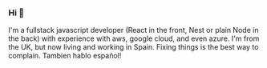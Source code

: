 ### Hi  👋
I'm a fullstack javascript developer (React in the front, Nest or plain Node in the back) with experience with aws, google cloud, and even azure. I'm from the UK, but now living and working in Spain. Fixing things is the best way to complain. Tambien hablo español!



<!--

# Hi there, I'm [Your Name]! 👋

🌐 Versatile Full Stack Developer | 💼 Open to Exciting Opportunities | 🌍 UK Native, Living & Working in Spain

## About Me

I'm a dedicated and versatile Full Stack JavaScript Developer with a strong foundation in React for frontend development, and Nest or plain Node.js for backend development. I have hands-on experience working with AWS, Google Cloud, and Azure cloud platforms. Originally from the UK, I'm now living and working in Spain, and I'm a firm believer that fixing things is the best way to complain. I'm also fluent in Spanish - ¡También hablo español!

## My Skills

- 🔭 Frontend: React, Redux, HTML, CSS, SASS
- 🌐 Backend: Node.js, NestJS, Express
- 📊 Databases: MongoDB, PostgreSQL, MySQL
- ☁️ Cloud Platforms: AWS, Google Cloud, Azure
- 🛠️ CI/CD: Docker, Kubernetes, Jenkins
- 🏢 Version Control: Git, GitHub

## My Values

- 🌟 Commitment to delivering high-quality work
- 🔄 Adaptability and willingness to learn new technologies
- 🤝 Collaboration and effective communication
- 📈 Continuous improvement and growth mindset

## Connect With Me

Feel free to reach out to me on [LinkedIn](https://www.linkedin.com/in/your-linkedin-profile/), [Twitter](https://twitter.com/your-twitter-handle), or via email at your.email@example.com.

## My Latest Projects

- [Project 1](https://github.com/username/project1) - A brief description of Project 1
- [Project 2](https://github.com/username/project2) - A brief description of Project 2
- [Project 3](https://github.com/username/project3) - A brief description of Project 3

Browse my repositories to see more of my work! 🚀

If you're interested in collaborating or discussing job opportunities, don't hesitate to get in touch. Let's create something amazing together! 💪


////////
# Full Stack JavaScript Developer | AWS, Google Cloud, Azure | UK-Spain

Hi there! My name is [Your Name], and I am a full-stack JavaScript developer. I have experience working with React in the front-end and either Nest or plain Node in the back-end. Additionally, I am proficient in using cloud services such as AWS, Google Cloud, and Azure. 

## About Me

Originally from the UK, I am currently living and working in Spain. I am passionate about using my problem-solving skills to make a positive impact and always strive to deliver high-quality work. I am fluent in both English and Spanish.

## Skills

- Full-stack JavaScript development
- React for front-end development
- Nest or plain Node for back-end development
- Experience with AWS, Google Cloud, and Azure
- Problem-solving and critical thinking
- Bilingual in English and Spanish

## Projects

List some of your projects here with a brief description of each.

## Contact Me

If you would like to get in touch, feel free to [contact me](mailto:youremail@email.com).

Thank you for taking the time to review my profile!
-->
